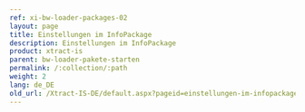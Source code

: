 ```yaml
---
ref: xi-bw-loader-packages-02
layout: page
title: Einstellungen im InfoPackage
description: Einstellungen im InfoPackage
product: xtract-is
parent: bw-loader-pakete-starten
permalink: /:collection/:path
weight: 2
lang: de_DE
old_url: /Xtract-IS-DE/default.aspx?pageid=einstellungen-im-infopackage
---
```

